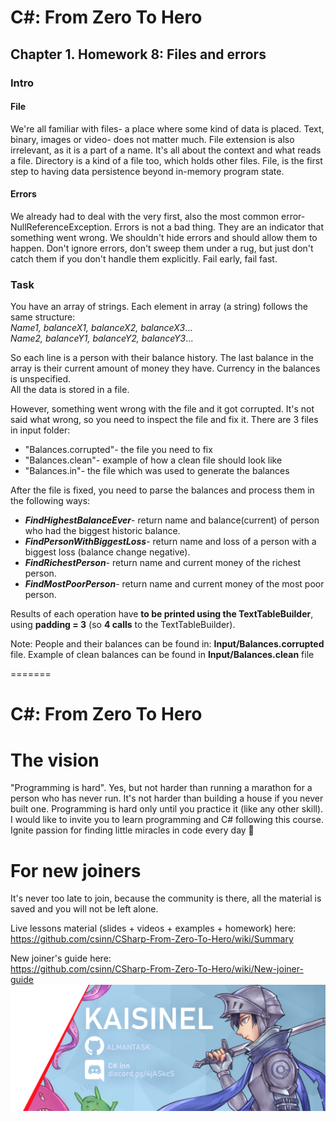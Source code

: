 
# C#: From Zero To Hero
## Chapter 1. Homework 8: Files and errors
### Intro

#### File
We're all familiar with files- a place where some kind of data is placed. Text, binary, images or video- does not matter much.
File extension is also irrelevant, as it is a part of a name. It's all about the context and what reads a file.
Directory is a kind of a file too, which holds other files. File, is the first step to having data persistence beyond in-memory program state.

#### Errors
We already had to deal with the very first, also the most common error- NullReferenceException.
Errors is not a bad thing. They are an indicator that something went wrong.
We shouldn't hide errors and should allow them to happen.
Don't ignore errors, don't sweep them under a rug, but just don't catch them if you don't handle them explicitly.
Fail early, fail fast.

### Task 
You have an array of strings. Each element in array (a string) follows the same structure:  
*Name1, balanceX1, balanceX2, balanceX3*...  
*Name2, balanceY1, balanceY2, balanceY3*...  

So each line is a person with their balance history. The last balance in the array is their current amount of money they have. Currency in the balances is unspecified.  
All the data is stored in a file.  

However, something went wrong with the file and it got corrupted. It's not said what wrong, so you need to inspect the file and fix it.
There are 3 files in input folder:
- "Balances.corrupted"- the file you need to fix  
- "Balances.clean"- example of how a clean file should look like  
- "Balances.in"- the file which was used to generate the balances  

After the file is fixed, you need to parse the balances and process them in the following ways:  
- ***FindHighestBalanceEver***- return name and balance(current) of person who had the biggest historic balance.  
- ***FindPersonWithBiggestLoss***- return name and loss of a person with a biggest loss (balance change negative).  
- ***FindRichestPerson***- return name and current money of the richest person.  
- ***FindMostPoorPerson***- return name and current money of the most poor person.  

Results of each operation have **to be printed using the TextTableBuilder**, using **padding = 3** (so **4 calls** to the TextTableBuilder).

Note: People and their balances can be found in: **Input/Balances.corrupted** file. Example of clean balances can be found in **Input/Balances.clean** file



 

 

=======
# C#: From Zero To Hero 
# The vision
"Programming is hard". Yes, but not harder than running a marathon for a person who has never run. It's not harder than 
building a house if you never built one. Programming is hard only until you practice it (like any other skill). 
I would like to invite you to learn programming and C# following this course. 
Ignite passion for finding little miracles in code every day 🙂

# For new joiners
It's never too late to join, because the community is there, all the material is saved
and you will not be left alone.

Live lessons material (slides + videos + examples + homework) here:  
https://github.com/csinn/CSharp-From-Zero-To-Hero/wiki/Summary

New joiner's guide here:  
https://github.com/csinn/CSharp-From-Zero-To-Hero/wiki/New-joiner-guide  
![Boot Camp Banner](Res/kaisi_banner.png)

